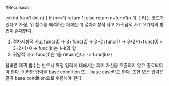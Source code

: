 #Reculsion

ex) int func1 (int n) {
  if (n==1) return 1;
  else return n+func1(n-1);
}
라는 코드가 있다고 가정, 위 함수를 해석하는 데에는 1) 절차지향적 사고 2)귀납적 사고 2가지의 방법이 존재한다.
1) 절차지향적 사고
    func(3) -> 3+func(2) -> 3+2+func(1) -> 3+2+1+func(0) = 3+2+1+0 -> func(k)는 1~k의 합
2) 귀납적 사고
    func(1)은 1을 return한다. -> func(k)가 
    
올바른 재귀 함수는 반드시 특정 입력에 대해서는 자기 자신을 호출하지 않고 종료되어아 한다. 이러한 입력을 base condition 또는 base case라고 한다. 
또한 모든 입력은 결곡 base condition으로 수렴해야 한다.
